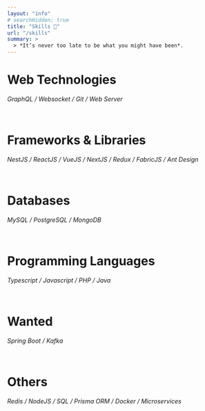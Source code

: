 ```yaml
---
layout: "info"
# searchHidden: true
title: "Skills 🚀"
url: "/skills"
summary: >
  > *It’s never too late to be what you might have been*.
---
```


# Web Technologies

_GraphQL / Websocket / Git / Web Server_

<br/>

# Frameworks & Libraries

_NestJS / ReactJS / VueJS / NextJS / Redux / FabricJS / Ant Design_

<br/>

# Databases

_MySQL / PostgreSQL / MongoDB_

<br/>

# Programming Languages

_Typescript / Javascript / PHP / Java_

<br/>

# Wanted

_Spring Boot / Kafka_

<br/>

# Others

_Redis / NodeJS / SQL / Prisma ORM / Docker / Microservices_

<br/>
